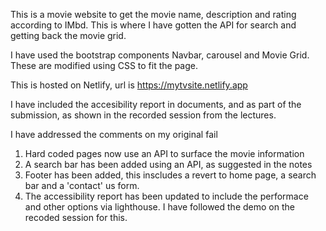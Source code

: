 This is a movie website to get the movie name, description and rating according to IMbd. This is where I have gotten the API for search and getting back the movie grid. 

I have used the bootstrap components Navbar, carousel and Movie Grid. These are modified using CSS to fit the page. 

This is hosted on Netlify, url is https://mytvsite.netlify.app 

I have included the accesibility report in documents, and as part of the submission, as shown in the recorded session from the lectures. 

I have addressed the comments on my original fail 
1. Hard coded pages now use an API to surface the movie information
2. A search bar has been added using an API, as suggested in the notes
3. Footer has been added, this inscludes a revert to home page, a search bar and a 'contact' us form.
4. The accessibility report has been updated to include the performace and other options via lighthouse. I have followed the demo on the recoded session for this. 

